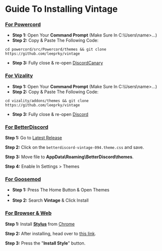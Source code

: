 # Guide To Installing Vintage

### [For Powercord](https://powercord.dev/)

- **Step 1:** Open Your **Command Prompt** (Make Sure In C:\Users\name>...)
- **Step 2:** Copy & Paste The Following Code:

```batch
cd powercord/src/Powercord/themes && git clone https://github.com/leeprky/vintage
```

- **Step 3:** Fully close & re-open [DiscordCanary](https://discordapp.com/api/download/canary?platform=win)

### [For Vizality](https://vizality.com/)

- **Step 1:** Open Your **Command Prompt** (Make Sure In C:\Users\name>...)
- **Step 2:** Copy & Paste The Following Code:

```batch
cd vizality/addons/themes && git clone https://github.com/leeprky/vintage
```

- **Step 3:** Fully close & re-open [Discord](https://discordapp.com/api/download/stable?platform=win)

### [For BetterDiscord](https://betterdiscord.app/)

 **Step 1:** Go to [Latest Release](https://github.com/leeprky/vintage/releases) 

 **Step 2:** Click on the `betterdiscord-vintage-094.theme.css` and save.

 **Step 3:** Move file to **AppData\Roaming\BetterDiscord\themes**.
 
  **Step 4:** Enable In Settings > Themes

 ### [For Goosemod](https://goosemod.com/)

- **Step 1:** Press The Home Button & Open Themes
- 
- **Step 2:** Search **Vintage** & Click Install

### [For Browser & Web](https://github.com/leeprky/vintage/tree/main/clients/web)

   **Step 1:** Install [**Stylus**](https://add0n.com/stylus.html) from [Chrome](https://chrome.google.com/webstore/detail/stylus/clngdbkpkpeebahjckkjfobafhncgmne)

   **Step 2:** After installing, head over to [this link](https://userstyles.world/style/4556/vintage-theme).

   **Step 3:** Press the "**Install Style**" button.

